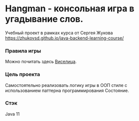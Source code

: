 # Hangman - консольная игра в угадывание слов.
Учебный проект в рамках курса от Сергея Жукова https://zhukovsd.github.io/java-backend-learning-course/

### Правила игры
Можно почитать здесь [Виселица](https://ru.wikipedia.org/wiki/%D0%92%D0%B8%D1%81%D0%B5%D0%BB%D0%B8%D1%86%D0%B0_(%D0%B8%D0%B3%D1%80%D0%B0) "Сайт Википедии").

### Цель проекта
Самостоятельно реализовать логику игры в ООП стиле с использованием паттерна программирования Состояние.

### Стэк
Java 11

